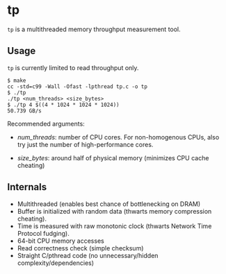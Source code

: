 # tp

`tp` is a multithreaded memory throughput measurement tool.

## Usage

`tp` is currently limited to read throughput only.

    $ make
    cc -std=c99 -Wall -Ofast -lpthread tp.c -o tp
    $ ./tp
    ./tp <num_threads> <size_bytes>
    $ ./tp 4 $((4 * 1024 * 1024 * 1024))
    50.739 GB/s

Recommended arguments:

* *num_threads*: number of CPU cores. For non-homogenous CPUs,
also try just the number of high-performance cores.

* *size_bytes*: around half of physical memory (minimizes CPU cache cheating)

## Internals

* Multithreaded (enables best chance of bottlenecking on DRAM)
* Buffer is initialized with random data (thwarts memory compression cheating).
* Time is measured with raw monotonic clock (thwarts Network Time Protocol fudging).
* 64-bit CPU memory accesses
* Read correctness check (simple checksum)
* Straight C/pthread code (no unnecessary/hidden complexity/dependencies)
